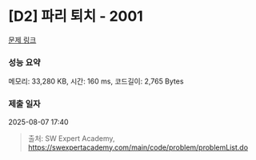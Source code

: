 # [D2] 파리 퇴치 - 2001 

[문제 링크](https://swexpertacademy.com/main/code/problem/problemDetail.do?contestProbId=AV5PzOCKAigDFAUq) 

### 성능 요약

메모리: 33,280 KB, 시간: 160 ms, 코드길이: 2,765 Bytes

### 제출 일자

2025-08-07 17:40



> 출처: SW Expert Academy, https://swexpertacademy.com/main/code/problem/problemList.do